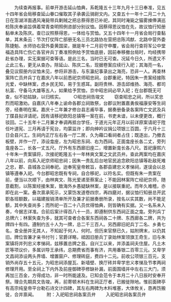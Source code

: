 <!-- { "loadSidebar": true } -->
　　为续查再报事。前单开游击延山恤典，系乾隆五十三年九月十三日奉准，见五十四年省会局移查延山眷口催取其子承袭云骑尉文内。又查五十一年十二月二十九日在澎湖洋面遇风淹毙带兵剿贼之把总蔡得恩已补祀，其同时淹毙之猫雾捒俸满巡检陈庆奉谕旨俱着常青查明照例咨部分别议恤。因蔡得恩议恤在先，故议恤行知册黏单未及陈庆。查已议照蔡得恩，一体给与赏恤。又五十四年十一月省会局行查黏单，其末条云：节次打仗阵亡部册无名三员北路协左营把总陈鸿猷、北路中营外委陈捷魁、水师协右营外委黄国梁，据是年十二月前守申覆，省会局行查将军公中堂福造具阵亡伤亡各官弁兵丁奏准照例给予赏恤底册，因前奉移撤台局时，均经携带赴省办理，实无案据可查等语。是此三名，当时已无可查。况延今日久，所遗又不止此三名，更无从查办。除延山、陈庆二名，现据卷案应续行入祀；其海亮一名，叠见议叙册内议恤未见，参将非游击，与东瀛纪事录出之海亮，恐非一人。再查林案阵亡员弁兵丁在嘉庆八年以前悉祀京师昭忠祠，台郡重祀，特因朱一贵案经接陈光爱，中缺林案，虑乡民无知，易于生惑耳。副将贵林、游击邱维扬、海亮、都司杭富、守备马大雄等五人，如果给予赏恤，京中昭忠祠必早入祀；在台郡既无可查，似不妨姑缺，以归核实。
　　○昭忠祠告竣文
　　窃查昭忠之祠，所以奖忠烈而昭激劝。自嘉庆八年奉上谕命各郡立祠致祭，台郡议附置嘉勇俟福康安等生祠旁，经奏明在案。嘉庆十二年兼才修台县志甫毕事，据奏册备录各案阵亡文武及兵丁牒县拟详请祀，因有请移祀欧阳总镇等一案在前，书吏未谙，以未便更改，概行驳回。二十五年十二月兼才奉调再抵台学任，于道光元年正月以前详原案请祀于陞任叶道宪、三月再请于宪台，均蒙监许；即向绅衿议捐公项银三百圆，于六月十三日会县兴工。生祠内正厅左右各一厅二房，久为藉口看祠者占住；既逐出，乃撤去板壁，并作一厅，添设龛座，左为昭忠东祠、右为西祠。正面龛座长各二丈，旁列龛座各二，长各一丈五尺。厅外有东西廊旧座二，增置新龛长各八尺。首祀康熙六十年朱一贵案镇将，次接祀乾隆五十一年林爽文案之文武员弁。查此两案均在嘉庆八年以前，向系入祀京师昭忠祠；因朱一贵乱后台地官民追念欧阳总镇等赴敌死难之忠，郡、县城各立祠奉祀。迨奉宪皇帝敕旨，各郡县建忠义孝悌祠，遂误会以总镇等遵奉入祀。今台郡昭忠既有专祠，自合移祀，以符名实。但既有朱一贵案在前，便当以次顺下，由林爽文、陈光爱递至蔡案止；不能因林案阵亡经祀京师，随意截割，以陈案经接朱案，致海外乡愚疑缺林案，是以接联重祀。而年久难稽，亦即在此一案。叠次禀承宪示，又蒙饬发道卷四宗，再四磨对，据议恤行知册总开武职各班额数，以福建报销清单所开及兼才前据奏册所录，按名以实其数，尚不能足额，其中失查尚多；而所祀一百二十八员优得恤典，则皆确有实据。又一名系未入奏，今据志详准。合前后案计得百八十一员，即遵制供东西祠正面之龛。旁列兵丁总牌六；林案失查为多，就其可查者合各案东西祠各二十牌、东西廊各二牌，共为牌四十有四。遵制约五十人为一牌，总二千三百人。另西廊旧祀兵丁二名、乡勇七名，查全册并无其人，不知起于何人、何时。但历来官祭已久，姑附牌末，以仍其旧。牌位皆兼才亲书付刊；官爵详略，祗因旧册兵丁录始林案领旗王奇生，旧与朱案镇将并列忠义孝悌祠，兹移置总牌之首。自兴工以来，并添盖祠夫住屋。凡土木匠等项议价，多属训导王承纬，总期费省而事有济，共用番银二百零三元。又卑学文昌祠添设两头界墙、增置窗户、修理砖庭，费四十二元。前收公项银三百元，支销外尚存五十五元，为昭忠祠添屋瓦、新墙壁、换厅砖并卑学忠义孝悌及节孝两祠修理开用。至全祠上下内外及前座御碑亭修缺补漏，前面围墙并中左右三大门，须再加三百金，方得成功，非一时所能遽及。已知会范令于本月二十八日辰时安奉开祭。理合先期具文告竣。再，前寄顿木料在生祠正厅者，已搬徙隙地。惟前面碑亭有高宗纯皇帝平台勒石诗文计四碑，其左右两碑为木料堆塞，大体攸关，恳再饬搬徙，合并禀闻。
　　附：入祀昭忠祠各案员弁
　　入祀昭忠祠各案员弁
